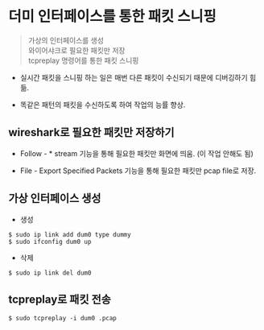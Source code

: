 # 더미 인터페이스를 통한 패킷 스니핑
> 가상의 인터페이스를 생성   
> 와이어샤크로 필요한 패킷만 저장  
> tcpreplay 명령어를 통한 패킷 스니핑

* 실시간 패킷을 스니핑 하는 일은 매번 다른 패킷이 수신되기 때문에 디버깅하기 힘듦.

* 똑같은 패턴의 패킷을 수신하도록 하여 작업의 능률 향상.




## wireshark로 필요한 패킷만 저장하기
* Follow - * stream 기능을 통해 필요한 패킷만 화면에 띄움. (이 작업 안해도 됨)

* File - Export Specified Packets 기능을 통해 필요한 패킷만 pcap file로 저장.




## 가상 인터페이스 생성

* 생성
```
$ sudo ip link add dum0 type dummy
$ sudo ifconfig dum0 up
```

* 삭제
```
$ sudo ip link del dum0
```




## tcpreplay로 패킷 전송
```
$ sudo tcpreplay -i dum0 .pcap
```
